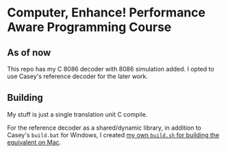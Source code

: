 # Computer, Enhance! Performance Aware Programming Course

## As of now
This repo has my C 8086 decoder with 8086 simulation added.
I opted to use Casey's reference decoder for the later work.

## Building
My stuff is just a single translation unit C compile.

For the reference decoder as a shared/dynamic library, in addition to Casey's `build.bat` for Windows, I created [my own `build.sh` for building the equivalent on Mac](https://github.com/wavecommander/perfaware/blob/master/computer_enhance/perfaware/sim86/build.sh).
